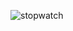 ![stopwatch](https://github.com/SwanyCastle/oz_be_class/assets/49240318/2c53df39-cfa0-44fb-8edf-6c6525be6574)
